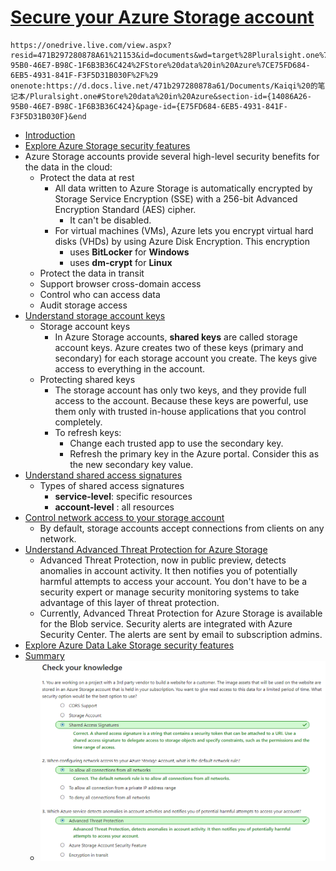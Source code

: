 # [Secure your Azure Storage account](https://docs.microsoft.com/en-au/learn/modules/secure-azure-storage-account/index)

```
https://onedrive.live.com/view.aspx?resid=471B297280878A61%21153&id=documents&wd=target%28Pluralsight.one%7C14086A26-95B0-46E7-B98C-1F6B3B36C424%2FStore%20data%20in%20Azure%7CE75FD684-6EB5-4931-841F-F3F5D31B030F%2F%29
onenote:https://d.docs.live.net/471b297280878a61/Documents/Kaiqi%20的笔记本/Pluralsight.one#Store%20data%20in%20Azure&section-id={14086A26-95B0-46E7-B98C-1F6B3B36C424}&page-id={E75FD684-6EB5-4931-841F-F3F5D31B030F}&end
```

- [Introduction](https://docs.microsoft.com/en-au/learn/modules/secure-azure-storage-account/1-introduction)
- [Explore Azure Storage security features](https://docs.microsoft.com/en-au/learn/modules/secure-azure-storage-account/2-storage-security-features)
- Azure Storage accounts provide several high-level security benefits for the data in the cloud:
  - Protect the data at rest
    - All data written to Azure Storage is automatically encrypted by Storage Service Encryption (SSE) with a 256-bit Advanced Encryption Standard (AES) cipher. 
      - It can't be disabled.
    - For virtual machines (VMs), Azure lets you encrypt virtual hard disks (VHDs) by using Azure Disk Encryption. This encryption 
      - uses **BitLocker** for **Windows**
      - uses **dm-crypt** for **Linux**
  - Protect the data in transit
  - Support browser cross-domain access
  - Control who can access data
  - Audit storage access
- [Understand storage account keys](https://docs.microsoft.com/en-au/learn/modules/secure-azure-storage-account/3-storage-account-keys)
  - Storage account keys
    - In Azure Storage accounts, **shared keys** are called storage account keys. Azure creates two of these keys (primary and secondary) for each storage account you create. The keys give access to everything in the account.
  - Protecting shared keys
    - The storage account has only two keys, and they provide full access to the account. Because these keys are powerful, use them only with trusted in-house applications that you control completely.
    - To refresh keys:
      - Change each trusted app to use the secondary key.
      - Refresh the primary key in the Azure portal. Consider this as the new secondary key value.
- [Understand shared access signatures](https://docs.microsoft.com/en-au/learn/modules/secure-azure-storage-account/4-shared-access-signatures)
  - Types of shared access signatures
    - **service-level**: specific resources
    - **account-level** : all resources
- [Control network access to your storage account](https://docs.microsoft.com/en-au/learn/modules/secure-azure-storage-account/5-control-network-access)
  - By default, storage accounts accept connections from clients on any network. 
- [Understand Advanced Threat Protection for Azure Storage](https://docs.microsoft.com/en-au/learn/modules/secure-azure-storage-account/6-advanced-threat-protection)   
  - Advanced Threat Protection, now in public preview, detects anomalies in account activity. It then notifies you of potentially harmful attempts to access your account. You don't have to be a security expert or manage security monitoring systems to take advantage of this layer of threat protection.
  - Currently, Advanced Threat Protection for Azure Storage is available for the Blob service. Security alerts are integrated with Azure Security Center. The alerts are sent by email to subscription admins.
- [Explore Azure Data Lake Storage security features](https://docs.microsoft.com/en-au/learn/modules/secure-azure-storage-account/7-adl-enterprise-security-features)
- [Summary](https://docs.microsoft.com/en-au/learn/modules/secure-azure-storage-account/8-summary)
  - ![](2019-11-11-20-45-25.png)